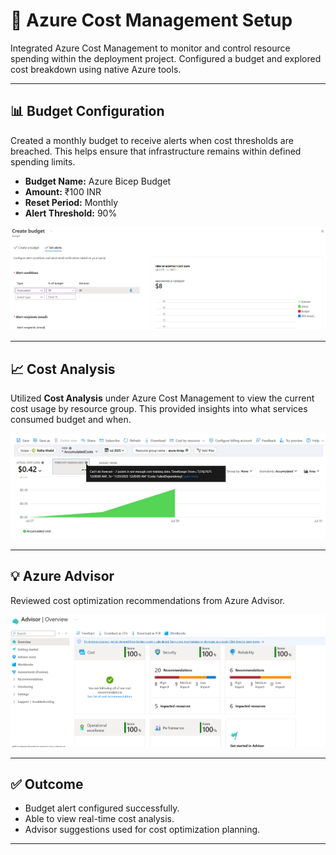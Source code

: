 # 💸 Azure Cost Management Setup

Integrated Azure Cost Management to monitor and control resource spending within the deployment project. Configured a budget and explored cost breakdown using native Azure tools.

---

## 📊 Budget Configuration

Created a monthly budget to receive alerts when cost thresholds are breached. This helps ensure that infrastructure remains within defined spending limits.

- **Budget Name:** Azure Bicep Budget
- **Amount:** ₹100 INR
- **Reset Period:** Monthly
- **Alert Threshold:** 90%

![budget-creation](screenshots/budget-create.png)

---

## 📈 Cost Analysis

Utilized **Cost Analysis** under Azure Cost Management to view the current cost usage by resource group. This provided insights into what services consumed budget and when.

![cost-analysis](screenshots/cost-analysis.png)

---

## 💡 Azure Advisor

Reviewed cost optimization recommendations from Azure Advisor. 

![advisor-cost-recommendations](screenshots/advisor-cost-tab.png)

---

## ✅ Outcome

- Budget alert configured successfully.
- Able to view real-time cost analysis.
- Advisor suggestions used for cost optimization planning.

---

